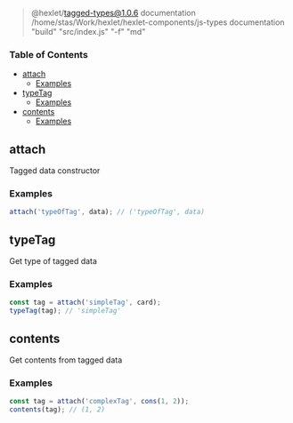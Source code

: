 
> @hexlet/tagged-types@1.0.6 documentation /home/stas/Work/hexlet/hexlet-components/js-types
> documentation "build" "src/index.js" "-f" "md"

<!-- Generated by documentation.js. Update this documentation by updating the source code. -->

### Table of Contents

-   [attach][1]
    -   [Examples][2]
-   [typeTag][3]
    -   [Examples][4]
-   [contents][5]
    -   [Examples][6]

## attach

Tagged data constructor

### Examples

```javascript
attach('typeOfTag', data); // ('typeOfTag', data)
```

## typeTag

Get type of tagged data

### Examples

```javascript
const tag = attach('simpleTag', card);
typeTag(tag); // 'simpleTag'
```

## contents

Get contents from tagged data

### Examples

```javascript
const tag = attach('complexTag', cons(1, 2));
contents(tag); // (1, 2)
```

[1]: #attach

[2]: #examples

[3]: #typetag

[4]: #examples-1

[5]: #contents

[6]: #examples-2
